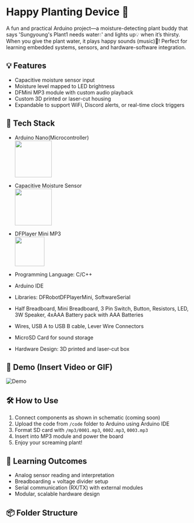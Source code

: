 # Happy Planting Device 🌱 

A fun and practical Arduino project—a moisture-detecting plant buddy that says 'Sungyoung's Plant1 needs water💧' and lights up💡 when it’s thirsty. When you give the plant water, it plays happy sounds (music)🎵! 
Perfect for learning embedded systems, sensors, and hardware-software integration.

## 💡 Features
- Capacitive moisture sensor input
- Moisture level mapped to LED brightness
- DFMini MP3 module with custom audio playback
- Custom 3D printed or laser-cut housing
- Expandable to support WiFi, Discord alerts, or real-time clock triggers

## 🧰 Tech Stack
- Arduino Nano(Microcontroller) <br> <img src="https://github.com/user-attachments/assets/d59336ca-3c30-45ee-92ec-0e444c47e971" width="100">

- Capacitive Moisture Sensor <br> <img src="https://github.com/user-attachments/assets/48d6691e-e47d-44f9-bb34-56acce80e356" width="100">

- DFPlayer Mini MP3 <br> <img src="https://github.com/user-attachments/assets/4b49f59b-2cb0-4a6b-b565-cb91c0baf0dd" width="80">

- Programming Language: C/C++ 
- Arduino IDE
- Libraries:	DFRobotDFPlayerMini, SoftwareSerial
- Half Breadboard, Mini Breadboard, 3 Pin Switch, Button, Resistors, LED, 3W Speaker, 4xAAA Battery pack with AAA Batteries
- Wires, USB A to USB B cable, Lever Wire Connectors
- MicroSD Card for sound storage
- Hardware Design: 	3D printed and laser-cut box 

## 📸 Demo (Insert Video or GIF)
![Demo](link-to-demo.gif)

## 🛠️ How to Use
1. Connect components as shown in schematic (coming soon)
2. Upload the code from `/code` folder to Arduino using Arduino IDE
3. Format SD card with `/mp3/0001.mp3`, `0002.mp3`, `0003.mp3`
4. Insert into MP3 module and power the board
5. Enjoy your screaming plant!

## 🎯 Learning Outcomes
- Analog sensor reading and interpretation
- Breadboarding + voltage divider setup
- Serial communication (RX/TX) with external modules
- Modular, scalable hardware design

## 📦 Folder Structure
